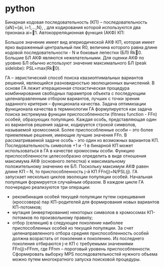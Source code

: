 # python
Бинарная кодовая последовательность (КП) – последовательность {aN}={ai, i=1,…,N}, , для кодирования которой используются два признака ai=1.
Автокорреляционная функция (АКФ) КП: 

Большое значение имеет вид апериодической АКФ КП, которая имеет ярко выраженный центральный пик R0, величина которого равна длине кодовой последовательности - N и боковые лепестки (БЛ) Rk0. Большие БЛ АКФ являются нежелательными. Для оценки АКФ по уровню БЛ обычно используют значение максимального БЛ (peak sidelobe):  PSL=max(Rk0).

ГА – эвристический способ поиска квазиоптимальных вариантов решений, являющийся разновидностью эволюционных вычислений. В основе ГА лежит итерационная стохастическая процедура комбинирования свободных параметров объекта с последующим целенаправленным отбором вариантов, лучших с точки зрения заданного критерия – функционала качества. 
Задача оптимизации функционала качества в терминологии ГА формулируется как задача поиска экстремума функции приспособленности (fitness function - FFn) особей, образующих популяцию. Каждая особь, представляющая один из вариантов решения задачи, кодируется строкой символов, называемой хромосомой. Более приспособленные особи – это более приемлемые решения, имеющие лучшие значения FFn. В рассматриваемой задаче особь - это один из возможных вариантов КП. Последовательность символов +1 и -1 в бинарной КП может использоваться в ГА в качестве хромосомы особи. Функцию приспособленности целесообразно определить в виде отношения максимума АКФ (основного лепестка) к максимальному положительному значению ее БЛ.  Поскольку максимум АКФ равен длине КП – N, то приспособленность j-й КП FFn(j)=N/PSL(j).
ГА запускает несколько циклов эволюции популяции особей. Начальная популяция формируется случайным образом. В каждом цикле ГА поочередно реализуются три операции:
- рекомбинация особей текущей популяции путем скрещивания (кроссовера) пар КП-родителей для формирования новых вариантов КП-потомков;
- мутация (инвертирование) некоторых символов в хромосомах КП-потомков по произвольному правилу;
- отбор (селекция) в следующее поколение наиболее приспособленных особей из текущей популяции.
За счет целенаправленного отбора средняя приспособленность особей должна возрастать от поколения к поколению. Из последнего поколения отбираются j-е КП с требуемыми значениями FFn(j)>FFnm, где FFnm – пороговый уровень приспособленности. Сформировать выборку MPS последовательностей нужного объема можно путем многократного запуска поисковой процедуры. 
